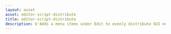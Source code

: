 ```yaml
---
layout: asset
asset: editor-script-distribute
title: editor-script-distribute
description: b'Adds a menu items under Edit to evenly distribute GUI nodes. Currently only supports root items due to Defold limitations.'
---
```

